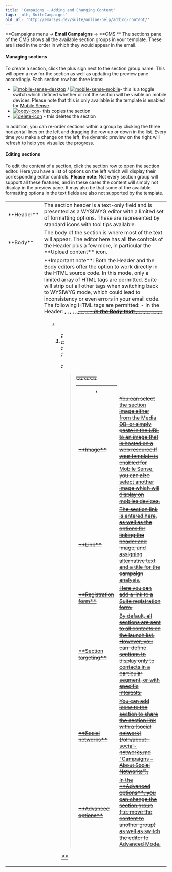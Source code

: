 ```yaml
---
title: 'Campaigns - Adding and Changing Content'
tags: 'olh, SuiteCampaigns'
old_url: 'http://emarsys.dev/suite/online-help/adding-content/'
---
```


**Campaigns menu -> **Email Campaigns** -> **CMS ** The sections pane of the CMS shows all the available section groups in your template. These are listed in the order in which they would appear in the email.

#### Managing sections

 To create a section, click the plus sign next to the section group name. This will open a row for the section as well as updating the preview pane accordingly. Each section row has three icons:

- [![mobile-sense-desktop](/assets/images/mobile-sense-desktop.png)](/assets/images/mobile-sense-desktop.png) / [![mobile-sense-mobile](/assets/images/mobile-sense-mobile.png)](/assets/images/mobile-sense-mobile.png)- this is a toggle switch which defined whether or not the section will be visible on mobile devices. Please note that this is only available is the template is enabled for [Mobile Sense](/Suite/mobile-sense.md "Mobile Sense").
- [![copy-icon](/assets/images/copy-icon.png)](/assets/images/copy-icon.png)- this copies the section
- [![delete-icon](/assets/images/delete-icon.png)](/assets/images/delete-icon.png) - this deletes the section

 In addition, you can re-order sections within a group by clicking the three horizontal lines on the left and dragging the row up or down in the list. Every time you make a change on the left, the dynamic preview on the right will refresh to help you visualize the progress.

#### Editing sections

 To edit the content of a section, click the section row to open the section editor. Here you have a list of options on the left which will display their corresponding editor controls. **Please note**: Not every section group will support all these features, and in these cases the content will simply not display in the preview pane. It may also be that some of the available formatting options in the text fields are also not supported by the template.

<div> <table><tbody><tr><td>**Header**

 </td> <td>The section header is a text-only field and is presented as a WYSIWYG editor with a limited set of formatting options. These are represented by standard icons with tool tips available.</td> </tr><tr><td>**Body**

 </td> <td>The body of the section is where most of the text will appear. The editor here has all the controls of the Header plus a few more, in particular the **Upload content** icon.</td> </tr><tr><td></td> <td>**Important note**: Both the Header and the Body editors offer the option to work directly in the HTML source code. In this mode, only a limited array of HTML tags are permitted. Suite will strip out all other tags when switching back to WYSIWYG mode, which could lead to inconsistency or even errors in your email code. The following HTML tags are permitted: - In the Header: <strong>, <b>, <em>, <i>, <u>, <del>, <s>, <strike>, <span>, <font>
- In the Body text: <strong>, <b>, <em>, <i>, <u>, <del>, <s>, <strike>, <span>, <font>, <ul>, <ol>, <li>, <br>, <div>, <p>, <blockquote>, <a>, <img>, <table>, <tbody>, <thead>, <tfoot>, <tr>, <th>, <td>
 
</td> </tr><tr><td>**Image**

 </td> <td>You can select the section image either from the Media DB, or simply paste in the URL to an image that is hosted on a web resource.If your template is enabled for Mobile Sense, you can also select another image which will display on mobiles devices.</td> </tr><tr><td>**Link**

 </td> <td>The section link is entered here, as well as the options for linking the header and image, and assigning alternative text and a title for the campaign analysis.</td> </tr><tr><td>**Registration form**

 </td> <td>Here you can add a link to a Suite registration form.</td> </tr><tr><td>**Section targeting**

 </td> <td>By default, all sections are sent to all contacts on the launch list. However, you can  define sections to display only to contacts in a particular segment, or with specific interests.</td> </tr><tr><td>**Social networks**

 </td> <td>You can add icons to the section to share the section link with a [social network](/olh/about-social-networks.md "Campaigns – About Social Networks").</td> </tr><tr><td>**Advanced options**

 </td> <td>In the **Advanced options**, you can change the section group (i.e. move the content to another group) as well as switch the editor to Advanced Mode.</td></tr></tbody></table></div>**